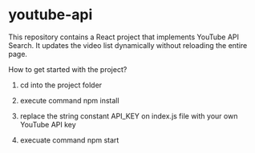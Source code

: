 # youtube-api
This repository contains a React project that implements YouTube API Search. 
It updates the video list dynamically without reloading the entire page.

How to get started with the project?

1. cd into the project folder

2. execute command npm install

3. replace the string constant API_KEY on index.js file with your own YouTube API key

4. execuate command npm start
